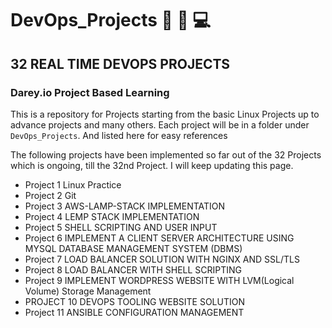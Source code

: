 # DevOps_Projects  :briefcase: :pushpin: 💻

## 32 REAL TIME DEVOPS PROJECTS


### Darey.io Project Based Learning

This is a repository for Projects starting from the basic Linux Projects up to advance projects and many others. Each project will be in a folder under `DevOps_Projects`. And listed here for easy references


The following projects have been implemented so far out of the 32 Projects which is ongoing, till the 32nd Project. 
I will keep updating this page.



- Project 1                Linux Practice 
- Project 2                Git 
- Project 3                AWS-LAMP-STACK IMPLEMENTATION
- Project 4                LEMP STACK IMPLEMENTATION    
- Project 5                SHELL SCRIPTING AND USER INPUT
- Project 6                IMPLEMENT A CLIENT SERVER ARCHITECTURE USING MYSQL DATABASE MANAGEMENT SYSTEM (DBMS)
- Project 7                LOAD BALANCER SOLUTION WITH NGINX AND SSL/TLS
- Project 8                LOAD BALANCER WITH SHELL SCRIPTING
- Project 9                IMPLEMENT WORDPRESS WEBSITE WITH LVM(Logical Volume) Storage Management
- PROJECT 10               DEVOPS TOOLING WEBSITE SOLUTION
- Project 11               ANSIBLE CONFIGURATION MANAGEMENT
